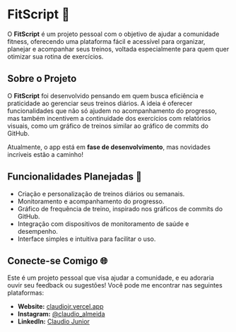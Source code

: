 # **FitScript** 💪

O **FitScript** é um projeto pessoal com o objetivo de ajudar a comunidade fitness, oferecendo uma plataforma fácil e acessível para organizar, planejar e acompanhar seus treinos, voltada especialmente para quem quer otimizar sua rotina de exercícios.

## **Sobre o Projeto**

O **FitScript** foi desenvolvido pensando em quem busca eficiência e praticidade ao gerenciar seus treinos diários. A ideia é oferecer funcionalidades que não só ajudem no acompanhamento do progresso, mas também incentivem a continuidade dos exercícios com relatórios visuais, como um gráfico de treinos similar ao gráfico de commits do GitHub.

Atualmente, o app está em **fase de desenvolvimento**, mas novidades incríveis estão a caminho! 

## **Funcionalidades Planejadas** 📝

- Criação e personalização de treinos diários ou semanais.
- Monitoramento e acompanhamento do progresso.
- Gráfico de frequência de treino, inspirado nos gráficos de commits do GitHub.
- Integração com dispositivos de monitoramento de saúde e desempenho.
- Interface simples e intuitiva para facilitar o uso.

## **Conecte-se Comigo** 🌐

Este é um projeto pessoal que visa ajudar a comunidade, e eu adoraria ouvir seu feedback ou sugestões! Você pode me encontrar nas seguintes plataformas:

- **Website:** [claudiojr.vercel.app](https://claudiojr.vercel.app)
- **Instagram:** [@claudio_almeida](https://www.instagram.com/claudio_almeida)
- **LinkedIn:** [Claudio Junior](https://www.linkedin.com/in/claudio-junior-537319162/)

